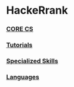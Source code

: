 # HackeRrank

### [CORE CS](https://github.com/Lintik/hackerrank/tree/master/CORE%20CS)
### [Tutorials](https://github.com/Lintik/hackerrank/tree/master/Tutorials)
### [Specialized Skills](https://github.com/Lintik/hackerrank/tree/master/Specialized%20Skills)
### [Languages](https://github.com/Lintik/hackerrank/tree/master/Languages)


